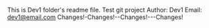 This is Dev1 folder's readme file.
Test git project
Author: Dev1
Email: dev1@email.com
Changes!-Changes!--Changes!---Changes!
